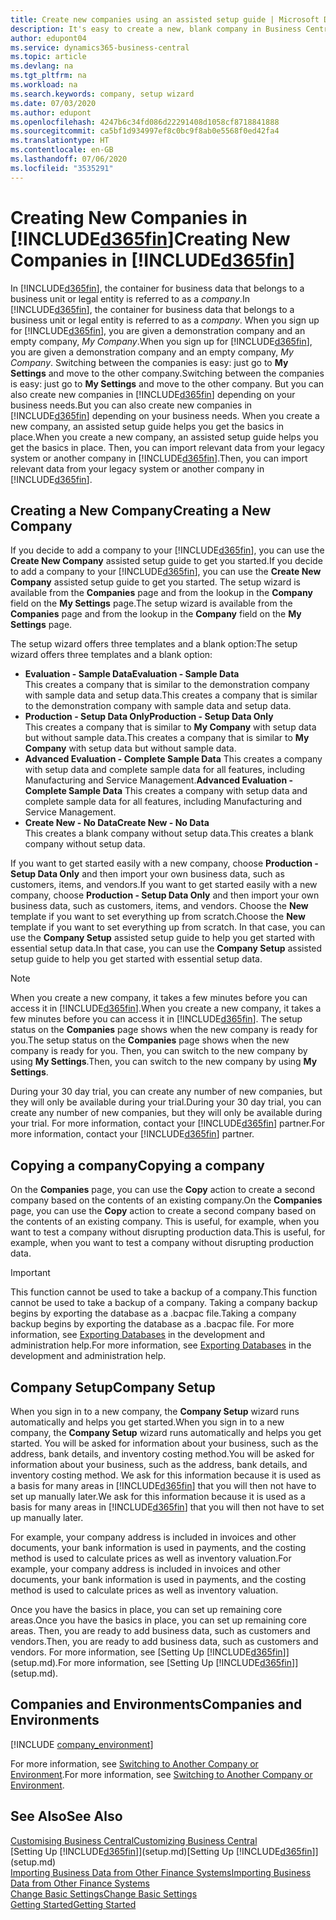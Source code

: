 ```yaml
---
title: Create new companies using an assisted setup guide | Microsoft Docs
description: It's easy to create a new, blank company in Business Central. An assisted setup guide helps you through the steps, and you can import your existing business data.
author: edupont04
ms.service: dynamics365-business-central
ms.topic: article
ms.devlang: na
ms.tgt_pltfrm: na
ms.workload: na
ms.search.keywords: company, setup wizard
ms.date: 07/03/2020
ms.author: edupont
ms.openlocfilehash: 4247b6c34fd086d22291408d1058cf8718841888
ms.sourcegitcommit: ca5bf1d934997ef8c0bc9f8ab0e5568f0ed42fa4
ms.translationtype: HT
ms.contentlocale: en-GB
ms.lasthandoff: 07/06/2020
ms.locfileid: "3535291"
---
```

# <a name="creating-new-companies-in-d365fin"></a><span data-ttu-id="e0279-104">Creating New Companies in [!INCLUDE[d365fin](includes/d365fin_md.md)]</span><span class="sxs-lookup"><span data-stu-id="e0279-104">Creating New Companies in [!INCLUDE[d365fin](includes/d365fin_md.md)]</span></span>

<span data-ttu-id="e0279-105">In [!INCLUDE[d365fin](includes/d365fin_md.md)], the container for business data that belongs to a business unit or legal entity is referred to as a *company*.</span><span class="sxs-lookup"><span data-stu-id="e0279-105">In [!INCLUDE[d365fin](includes/d365fin_md.md)], the container for business data that belongs to a business unit or legal entity is referred to as a *company*.</span></span> <span data-ttu-id="e0279-106">When you sign up for [!INCLUDE[d365fin](includes/d365fin_md.md)], you are given a demonstration company and an empty company, *My Company*.</span><span class="sxs-lookup"><span data-stu-id="e0279-106">When you sign up for [!INCLUDE[d365fin](includes/d365fin_md.md)], you are given a demonstration company and an empty company, *My Company*.</span></span> <span data-ttu-id="e0279-107">Switching between the companies is easy: just go to **My Settings** and move to the other company.</span><span class="sxs-lookup"><span data-stu-id="e0279-107">Switching between the companies is easy: just go to **My Settings** and move to the other company.</span></span> <span data-ttu-id="e0279-108">But you can also create new companies in [!INCLUDE[d365fin](includes/d365fin_md.md)] depending on your business needs.</span><span class="sxs-lookup"><span data-stu-id="e0279-108">But you can also create new companies in [!INCLUDE[d365fin](includes/d365fin_md.md)] depending on your business needs.</span></span> <span data-ttu-id="e0279-109">When you create a new company, an assisted setup guide helps you get the basics in place.</span><span class="sxs-lookup"><span data-stu-id="e0279-109">When you create a new company, an assisted setup guide helps you get the basics in place.</span></span> <span data-ttu-id="e0279-110">Then, you can import relevant data from your legacy system or another company in [!INCLUDE[d365fin](includes/d365fin_md.md)].</span><span class="sxs-lookup"><span data-stu-id="e0279-110">Then, you can import relevant data from your legacy system or another company in [!INCLUDE[d365fin](includes/d365fin_md.md)].</span></span>  

## <a name="creating-a-new-company"></a><span data-ttu-id="e0279-111">Creating a New Company</span><span class="sxs-lookup"><span data-stu-id="e0279-111">Creating a New Company</span></span>

<span data-ttu-id="e0279-112">If you decide to add a company to your [!INCLUDE[d365fin](includes/d365fin_md.md)], you can use the **Create New Company** assisted setup guide to get you started.</span><span class="sxs-lookup"><span data-stu-id="e0279-112">If you decide to add a company to your [!INCLUDE[d365fin](includes/d365fin_md.md)], you can use the **Create New Company** assisted setup guide to get you started.</span></span> <span data-ttu-id="e0279-113">The setup wizard is available from the **Companies** page and from the lookup in the **Company** field on the **My Settings** page.</span><span class="sxs-lookup"><span data-stu-id="e0279-113">The setup wizard is available from the **Companies** page and from the lookup in the **Company** field on the **My Settings** page.</span></span>  

<span data-ttu-id="e0279-114">The setup wizard offers three templates and a blank option:</span><span class="sxs-lookup"><span data-stu-id="e0279-114">The setup wizard offers three templates and a blank option:</span></span>

- <span data-ttu-id="e0279-115">**Evaluation - Sample Data**</span><span class="sxs-lookup"><span data-stu-id="e0279-115">**Evaluation - Sample Data**</span></span>  
    <span data-ttu-id="e0279-116">This creates a company that is similar to the demonstration company with sample data and setup data.</span><span class="sxs-lookup"><span data-stu-id="e0279-116">This creates a company that is similar to the demonstration company with sample data and setup data.</span></span>  
- <span data-ttu-id="e0279-117">**Production - Setup Data Only**</span><span class="sxs-lookup"><span data-stu-id="e0279-117">**Production - Setup Data Only**</span></span>  
    <span data-ttu-id="e0279-118">This creates a company that is similar to **My Company** with setup data but without sample data.</span><span class="sxs-lookup"><span data-stu-id="e0279-118">This creates a company that is similar to **My Company** with setup data but without sample data.</span></span>
- <span data-ttu-id="e0279-119">**Advanced Evaluation - Complete Sample Data** This creates a company with setup data and complete sample data for all features, including Manufacturing and Service Management.</span><span class="sxs-lookup"><span data-stu-id="e0279-119">**Advanced Evaluation - Complete Sample Data** This creates a company with setup data and complete sample data for all features, including Manufacturing and Service Management.</span></span>
- <span data-ttu-id="e0279-120">**Create New - No Data**</span><span class="sxs-lookup"><span data-stu-id="e0279-120">**Create New - No Data**</span></span>  
    <span data-ttu-id="e0279-121">This creates a blank company without setup data.</span><span class="sxs-lookup"><span data-stu-id="e0279-121">This creates a blank company without setup data.</span></span>  

<span data-ttu-id="e0279-122">If you want to get started easily with a new company, choose **Production - Setup Data Only** and then import your own business data, such as customers, items, and vendors.</span><span class="sxs-lookup"><span data-stu-id="e0279-122">If you want to get started easily with a new company, choose **Production - Setup Data Only** and then import your own business data, such as customers, items, and vendors.</span></span> <span data-ttu-id="e0279-123">Choose the **New** template if you want to set everything up from scratch.</span><span class="sxs-lookup"><span data-stu-id="e0279-123">Choose the **New** template if you want to set everything up from scratch.</span></span> <span data-ttu-id="e0279-124">In that case, you can use the **Company Setup** assisted setup guide to help you get started with essential setup data.</span><span class="sxs-lookup"><span data-stu-id="e0279-124">In that case, you can use the **Company Setup** assisted setup guide to help you get started with essential setup data.</span></span>  

> [!NOTE]  
> <span data-ttu-id="e0279-125">When you create a new company, it takes a few minutes before you can access it in [!INCLUDE[d365fin](includes/d365fin_md.md)].</span><span class="sxs-lookup"><span data-stu-id="e0279-125">When you create a new company, it takes a few minutes before you can access it in [!INCLUDE[d365fin](includes/d365fin_md.md)].</span></span> <span data-ttu-id="e0279-126">The setup status on the **Companies** page shows when the new company is ready for you.</span><span class="sxs-lookup"><span data-stu-id="e0279-126">The setup status on the **Companies** page shows when the new company is ready for you.</span></span> <span data-ttu-id="e0279-127">Then, you can switch to the new company by using **My Settings**.</span><span class="sxs-lookup"><span data-stu-id="e0279-127">Then, you can switch to the new company by using **My Settings**.</span></span>  

<span data-ttu-id="e0279-128">During your 30 day trial, you can create any number of new companies, but they will only be available during your trial.</span><span class="sxs-lookup"><span data-stu-id="e0279-128">During your 30 day trial, you can create any number of new companies, but they will only be available during your trial.</span></span> <span data-ttu-id="e0279-129">For more information, contact your [!INCLUDE[d365fin](includes/d365fin_md.md)] partner.</span><span class="sxs-lookup"><span data-stu-id="e0279-129">For more information, contact your [!INCLUDE[d365fin](includes/d365fin_md.md)] partner.</span></span>  

## <a name="copying-a-company"></a><span data-ttu-id="e0279-130">Copying a company</span><span class="sxs-lookup"><span data-stu-id="e0279-130">Copying a company</span></span>

<span data-ttu-id="e0279-131">On the **Companies** page, you can use the **Copy** action to create a second company based on the contents of an existing company.</span><span class="sxs-lookup"><span data-stu-id="e0279-131">On the **Companies** page, you can use the **Copy** action to create a second company based on the contents of an existing company.</span></span> <span data-ttu-id="e0279-132">This is useful, for example, when you want to test a company without disrupting production data.</span><span class="sxs-lookup"><span data-stu-id="e0279-132">This is useful, for example, when you want to test a company without disrupting production data.</span></span>

> [!Important]
> <span data-ttu-id="e0279-133">This function cannot be used to take a backup of a company.</span><span class="sxs-lookup"><span data-stu-id="e0279-133">This function cannot be used to take a backup of a company.</span></span> <span data-ttu-id="e0279-134">Taking a company backup begins by exporting the database as a .bacpac file.</span><span class="sxs-lookup"><span data-stu-id="e0279-134">Taking a company backup begins by exporting the database as a .bacpac file.</span></span> <span data-ttu-id="e0279-135">For more information, see [Exporting Databases](/dynamics365/business-central/dev-itpro/administration/tenant-admin-center-database-export) in the development and administration help.</span><span class="sxs-lookup"><span data-stu-id="e0279-135">For more information, see [Exporting Databases](/dynamics365/business-central/dev-itpro/administration/tenant-admin-center-database-export) in the development and administration help.</span></span>

## <a name="company-setup"></a><span data-ttu-id="e0279-136">Company Setup</span><span class="sxs-lookup"><span data-stu-id="e0279-136">Company Setup</span></span>

<span data-ttu-id="e0279-137">When you sign in to a new company, the **Company Setup** wizard runs automatically and helps you get started.</span><span class="sxs-lookup"><span data-stu-id="e0279-137">When you sign in to a new company, the **Company Setup** wizard runs automatically and helps you get started.</span></span> <span data-ttu-id="e0279-138">You will be asked for information about your business, such as the address, bank details, and inventory costing method.</span><span class="sxs-lookup"><span data-stu-id="e0279-138">You will be asked for information about your business, such as the address, bank details, and inventory costing method.</span></span> <span data-ttu-id="e0279-139">We ask for this information because it is used as a basis for many areas in [!INCLUDE[d365fin](includes/d365fin_md.md)] that you will then not have to set up manually later.</span><span class="sxs-lookup"><span data-stu-id="e0279-139">We ask for this information because it is used as a basis for many areas in [!INCLUDE[d365fin](includes/d365fin_md.md)] that you will then not have to set up manually later.</span></span>  

<span data-ttu-id="e0279-140">For example, your company address is included in invoices and other documents, your bank information is used in payments, and the costing method is used to calculate prices as well as inventory valuation.</span><span class="sxs-lookup"><span data-stu-id="e0279-140">For example, your company address is included in invoices and other documents, your bank information is used in payments, and the costing method is used to calculate prices as well as inventory valuation.</span></span>  

<span data-ttu-id="e0279-141">Once you have the basics in place, you can set up remaining core areas.</span><span class="sxs-lookup"><span data-stu-id="e0279-141">Once you have the basics in place, you can set up remaining core areas.</span></span> <span data-ttu-id="e0279-142">Then, you are ready to add business data, such as customers and vendors.</span><span class="sxs-lookup"><span data-stu-id="e0279-142">Then, you are ready to add business data, such as customers and vendors.</span></span> <span data-ttu-id="e0279-143">For more information, see [Setting Up [!INCLUDE[d365fin](includes/d365fin_md.md)]](setup.md).</span><span class="sxs-lookup"><span data-stu-id="e0279-143">For more information, see [Setting Up [!INCLUDE[d365fin](includes/d365fin_md.md)]](setup.md).</span></span>  

## <a name="companies-and-environments"></a><span data-ttu-id="e0279-144">Companies and Environments</span><span class="sxs-lookup"><span data-stu-id="e0279-144">Companies and Environments</span></span>

[!INCLUDE [company_environment](includes/company_environment.md)]

<span data-ttu-id="e0279-145">For more information, see [Switching to Another Company or Environment](ui-organization-switch.md).</span><span class="sxs-lookup"><span data-stu-id="e0279-145">For more information, see [Switching to Another Company or Environment](ui-organization-switch.md).</span></span>  

## <a name="see-also"></a><span data-ttu-id="e0279-146">See Also</span><span class="sxs-lookup"><span data-stu-id="e0279-146">See Also</span></span>

[<span data-ttu-id="e0279-147">Customising Business Central</span><span class="sxs-lookup"><span data-stu-id="e0279-147">Customizing Business Central</span></span>](ui-customizing-overview.md)  
<span data-ttu-id="e0279-148">[Setting Up [!INCLUDE[d365fin](includes/d365fin_md.md)]](setup.md)</span><span class="sxs-lookup"><span data-stu-id="e0279-148">[Setting Up [!INCLUDE[d365fin](includes/d365fin_md.md)]](setup.md)</span></span>  
[<span data-ttu-id="e0279-149">Importing Business Data from Other Finance Systems</span><span class="sxs-lookup"><span data-stu-id="e0279-149">Importing Business Data from Other Finance Systems</span></span>](across-import-data-configuration-packages.md)  
[<span data-ttu-id="e0279-150">Change Basic Settings</span><span class="sxs-lookup"><span data-stu-id="e0279-150">Change Basic Settings</span></span>](ui-change-basic-settings.md)  
[<span data-ttu-id="e0279-151">Getting Started</span><span class="sxs-lookup"><span data-stu-id="e0279-151">Getting Started</span></span>](product-get-started.md)  
